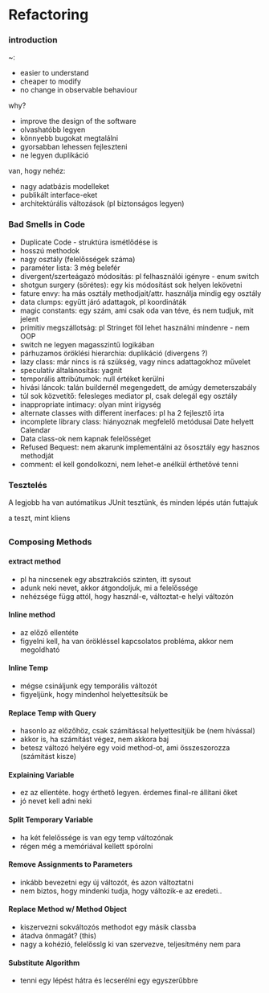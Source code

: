 # Refactoring
### introduction
~:
- easier to understand
- cheaper to modify
- no change in observable behaviour

why?
- improve the design of the software
- olvashatóbb legyen
- könnyebb bugokat megtalálni
- gyorsabban lehessen fejleszteni
- ne legyen duplikáció

van, hogy nehéz:
- nagy adatbázis modelleket
- publikált interface-eket
- architektúrális változások (pl biztonságos legyen)

### Bad Smells in Code
- Duplicate Code - struktúra ismétlődése is
- hosszú methodok
- nagy osztály (felelősségek száma)
- paraméter lista: 3 még belefér
- divergent/szerteágazó módosítás: pl felhasználói igényre - enum switch
- shotgun surgery (sörétes): egy kis módosítást sok helyen lekövetni
- fature envy: ha más osztály methodjait/attr. használja mindig egy osztály
- data clumps: együtt járó adattagok, pl koordináták
- magic constants: egy szám, ami csak oda van téve, és nem tudjuk, mit jelent
- primitiv megszállotság: pl Stringet föl lehet használni mindenre - nem OOP
- switch ne legyen magasszintű logikában
- párhuzamos öröklési hierarchia: duplikáció (divergens ?)
- lazy class: már nincs is rá szükség, vagy nincs adattagokhoz művelet
- speculatív általánosítás: yagnit
- temporális attribútumok: null értéket kerülni
- hívási láncok: talán buildernél megengedett, de amúgy demeterszabály
- túl sok közvetítő: felesleges mediator pl, csak delegál egy osztály
- inappropriate intimacy: olyan mint irigység
- alternate classes with different inerfaces: pl ha 2 fejlesztő írta
- incomplete library class: hiányoznak megfelelő metódusai Date helyett Calendar
- Data class-ok nem kapnak felelősséget
- Refused Bequest: nem akarunk implementálni az ősosztály egy hasznos methodját
- comment: el kell gondolkozni, nem lehet-e anélkül érthetővé tenni

### Tesztelés
A legjobb ha van autómatikus JUnit tesztünk, és minden lépés után futtajuk

a teszt, mint kliens

##
### Composing Methods
#### extract method
- pl ha nincsenek egy absztrakciós szinten, itt sysout
- adunk neki nevet, akkor átgondoljuk, mi a felelőssége
- nehézsége függ attól, hogy használ-e, változtat-e helyi változón
#### Inline method
- az előző ellentéte
- figyelni kell, ha van örökléssel kapcsolatos probléma, akkor nem megoldható
#### Inline Temp
- mégse csináljunk egy temporális változót
- figyeljünk, hogy mindenhol helyettesítsük be
#### Replace Temp with Query
- hasonlo az előzőhöz, csak számítással helyettesítjük be (nem hívással)
- akkor is, ha számítást végez, nem akkora baj
- betesz változó helyére egy void method-ot, ami összeszorozza (számítást kisze)
#### Explaining Variable
- ez az ellentéte. hogy érthető legyen. érdemes final-re állítani őket
- jó nevet kell adni neki
#### Split Temporary Variable
- ha két felelőssége is van egy temp változónak
- régen még a memóriával kellett spórolni
#### Remove Assignments to Parameters
- inkább bevezetni egy új változót, és azon változtatni
- nem biztos, hogy mindenki tudja, hogy változik-e az eredeti..
#### Replace Method w/ Method Object
- kiszervezni sokváltozós methodot egy másik classba
- átadva önmagát? (this)
- nagy a kohézió, felelősslg ki van szervezve, teljesítmény nem para
#### Substitute Algorithm
- tenni egy lépést hátra és lecserélni egy egyszerűbbre


